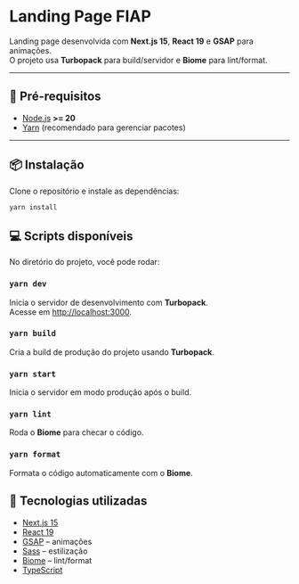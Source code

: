 # Landing Page FIAP

Landing page desenvolvida com **Next.js 15**, **React 19** e **GSAP** para animações.  
O projeto usa **Turbopack** para build/servidor e **Biome** para lint/format.

---

## 🚀 Pré-requisitos

- [Node.js](https://nodejs.org/) **>= 20**
- [Yarn](https://yarnpkg.com/) (recomendado para gerenciar pacotes)

---

## 📦 Instalação

Clone o repositório e instale as dependências:

```bash
yarn install
```

## 💻 Scripts disponíveis

No diretório do projeto, você pode rodar:

### `yarn dev`

Inicia o servidor de desenvolvimento com **Turbopack**.  
Acesse em [http://localhost:3000](http://localhost:3000).

### `yarn build`

Cria a build de produção do projeto usando **Turbopack**.

### `yarn start`

Inicia o servidor em modo produção após o build.

### `yarn lint`

Roda o **Biome** para checar o código.

### `yarn format`

Formata o código automaticamente com o **Biome**.

## 🎨 Tecnologias utilizadas

- [Next.js 15](https://nextjs.org/)
- [React 19](https://react.dev/)
- [GSAP](https://greensock.com/gsap/) – animações
- [Sass](https://sass-lang.com/) – estilização
- [Biome](https://biomejs.dev/) – lint/format
- [TypeScript](https://www.typescriptlang.org/)
